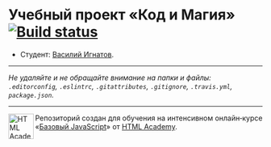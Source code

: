 # Учебный проект «Код и Магия» [![Build status][travis-image]][travis-url]

* Студент: [Василий Игнатов](https://up.htmlacademy.ru/javascript/11/user/245845).

---

_Не удаляйте и не обращайте внимание на папки и файлы:_<br>
_`.editorconfig`, `.eslintrc`, `.gitattributes`, `.gitignore`, `.travis.yml`, `package.json`._

---

<a href="https://htmlacademy.ru/intensive/javascript"><img align="left" width="50" height="50" title="HTML Academy" src="https://up.htmlacademy.ru/static/img/intensive/javascript/logo-for-github.svg"></a>

Репозиторий создан для обучения на интенсивном онлайн‑курсе «[Базовый JavaScript](https://htmlacademy.ru/intensive/javascript)» от [HTML Academy](https://htmlacademy.ru).

[travis-image]: https://travis-ci.org/htmlacademy-javascript/245845-code-and-magick.svg?branch=master
[travis-url]: https://travis-ci.org/htmlacademy-javascript/245845-code-and-magick

